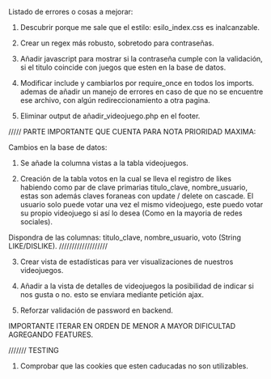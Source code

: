 Listado de errores o cosas a mejorar:

1. Descubrir porque me sale que el estilo: esilo_index.css es inalcanzable.

2. Crear un regex más robusto, sobretodo para contraseñas.


4. Añadir javascript para mostrar si la contraseña cumple con la validación, si el titulo coincide con juegos que esten en la base de datos.

7. Modificar include y cambiarlos por require_once en todos los imports. ademas de añadir un manejo de errores en caso de que no se encuentre ese archivo, con algún redireccionamiento a otra pagina.

13. Eliminar output de añadir_videojuego.php en el footer.

///// PARTE IMPORTANTE QUE CUENTA PARA NOTA PRIORIDAD MAXIMA:

Cambios en la base de datos:

1. Se añade la columna vistas a la tabla videojuegos.

2. Creación de la tabla votos en la cual se lleva el registro de likes 
habiendo como par de clave primarias titulo_clave, nombre_usuario, estas son además 
claves foraneas con update / delete on cascade.
El usuario solo puede votar una vez el mismo videojuego, este puedo votar su propio videojuego si así lo desea (Como en la mayoria de redes sociales).

Dispondra de las columnas: titulo_clave, nombre_usuario, voto (String LIKE/DISLIKE).
///////////////////

3. Crear vista de estadísticas para ver visualizaciones de nuestros videojuegos.

4. Añadir a la vista de detalles de videojuegos la posibilidad de indicar
si nos gusta o no. esto se enviara mediante petición ajax.

6. Reforzar validación de password en backend.

IMPORTANTE ITERAR EN ORDEN DE MENOR A MAYOR DIFICULTAD AGREGANDO FEATURES.

/////// TESTING

1. Comprobar que las cookies que esten caducadas no son utilizables. 

